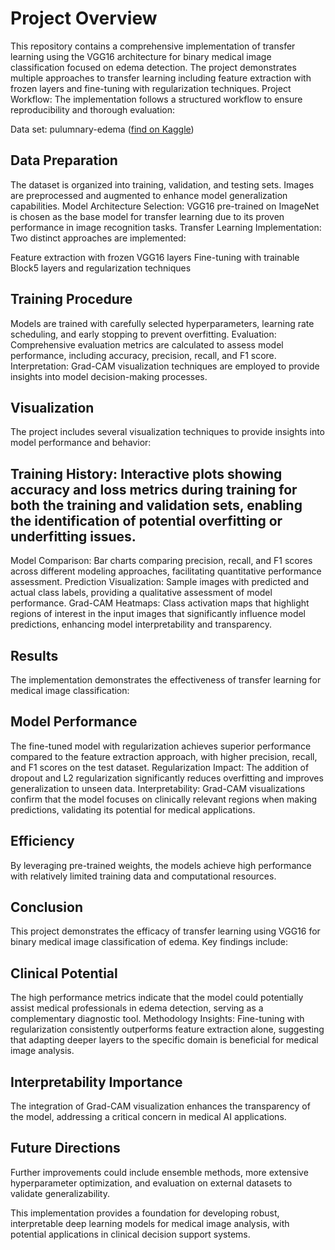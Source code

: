 # Project Overview
This repository contains a comprehensive implementation of transfer learning using the VGG16 architecture for binary medical image classification focused on edema detection. The project demonstrates multiple approaches to transfer learning including feature extraction with frozen layers and fine-tuning with regularization techniques.
Project Workflow:
The implementation follows a structured workflow to ensure reproducibility and thorough evaluation:


Data set: pulumnary-edema ([find on Kaggle](https://www.kaggle.com/datasets/vishalvrk/pulumnary-edema))
## Data Preparation
The dataset is organized into training, validation, and testing sets. Images are preprocessed and augmented to enhance model generalization capabilities.
Model Architecture Selection: VGG16 pre-trained on ImageNet is chosen as the base model for transfer learning due to its proven performance in image recognition tasks.
Transfer Learning Implementation: Two distinct approaches are implemented:

Feature extraction with frozen VGG16 layers
Fine-tuning with trainable Block5 layers and regularization techniques

## Training Procedure
Models are trained with carefully selected hyperparameters, learning rate scheduling, and early stopping to prevent overfitting.
Evaluation: Comprehensive evaluation metrics are calculated to assess model performance, including accuracy, precision, recall, and F1 score.
Interpretation: Grad-CAM visualization techniques are employed to provide insights into model decision-making processes.

## Visualization
The project includes several visualization techniques to provide insights into model performance and behavior:

## Training History: Interactive plots showing accuracy and loss metrics during training for both the training and validation sets, enabling the identification of potential overfitting or underfitting issues.
Model Comparison: Bar charts comparing precision, recall, and F1 scores across different modeling approaches, facilitating quantitative performance assessment.
Prediction Visualization: Sample images with predicted and actual class labels, providing a qualitative assessment of model performance.
Grad-CAM Heatmaps: Class activation maps that highlight regions of interest in the input images that significantly influence model predictions, enhancing model interpretability and transparency.

## Results
The implementation demonstrates the effectiveness of transfer learning for medical image classification:

## Model Performance
The fine-tuned model with regularization achieves superior performance compared to the feature extraction approach, with higher precision, recall, and F1 scores on the test dataset.
Regularization Impact: The addition of dropout and L2 regularization significantly reduces overfitting and improves generalization to unseen data.
Interpretability: Grad-CAM visualizations confirm that the model focuses on clinically relevant regions when making predictions, validating its potential for medical applications.
## Efficiency
 By leveraging pre-trained weights, the models achieve high performance with relatively limited training data and computational resources.

## Conclusion
This project demonstrates the efficacy of transfer learning using VGG16 for binary medical image classification of edema. Key findings include:

## Clinical Potential
The high performance metrics indicate that the model could potentially assist medical professionals in edema detection, serving as a complementary diagnostic tool.
Methodology Insights: Fine-tuning with regularization consistently outperforms feature extraction alone, suggesting that adapting deeper layers to the specific domain is beneficial for medical image analysis.

## Interpretability Importance 
The integration of Grad-CAM visualization enhances the transparency of the model, addressing a critical concern in medical AI applications.

## Future Directions 
Further improvements could include ensemble methods, more extensive hyperparameter optimization, and evaluation on external datasets to validate generalizability.

This implementation provides a foundation for developing robust, interpretable deep learning models for medical image analysis, with potential applications in clinical decision support systems.
